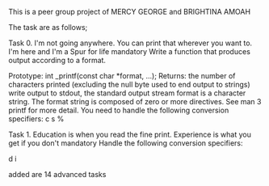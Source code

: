 This is a peer group project of MERCY GEORGE and BRIGHTINA AMOAH

The task are as follows;

Task 0. I'm not going anywhere. You can print that wherever you want to. I'm here and I'm a Spur for life
mandatory
Write a function that produces output according to a format.

Prototype: int _printf(const char *format, ...);
Returns: the number of characters printed (excluding the null byte used to end output to strings)
write output to stdout, the standard output stream
format is a character string. The format string is composed of zero or more directives. See man 3 printf for more detail. You need to handle the following conversion specifiers:
c
s
%

Task 1. Education is when you read the fine print. Experience is what you get if you don't
mandatory
Handle the following conversion specifiers:

d
i

added are 14 advanced tasks 
